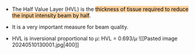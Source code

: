 - The Half Value Layer (HVL) is the <mark style="background: #FFB86CA6;">thickness of tissue required to reduce the input intensity beam by half</mark>. 
- It is a very important measure for beam quality.  
  
- HVL is inversional proportional to $\mu$: HVL = 0.693/$\mu$
![[Pasted image 20240510130001.jpg|400]]